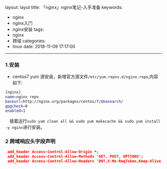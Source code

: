 layout: layut
title: 「nginx」nginx笔记-入手准备
keywords:
  - nginx
  - nginx入门
  - nginx安装
tags:
  - nginx
  - 跨域
categories:
  - linux
date: 2018-11-09 17:17:00
---
### 1.安装
* centos7 yum 源安装，新增官方源文件`/etc/yum.repos.d/nginx.repo`,内容如下:
```bash
[nginx]
name=nginx repo
baseurl=http://nginx.org/packages/centos/7/$basearch/
gpgcheck=0
enabled=1
```
&emsp;接着运行`sudo yum clean all && sudo yum makecache && sudo yum install -y nginx`进行安装。
<!--more-->

### 2 跨域响应头字段声明

``` json
 add_header Access-Control-Allow-Origin *;
 add_header Access-Control-Allow-Methods 'GET, POST, OPTIONS';
 add_header Access-Control-Allow-Headers 'DNT,X-Mx-ReqToken,Keep-Alive,User-Agent,X-Requested-With,If-Modified-Since,Cache-Control,Content-Type,Authorization';
```